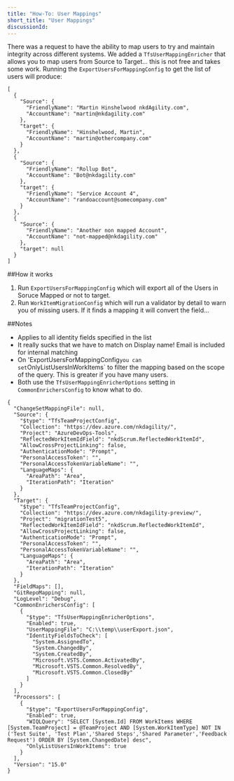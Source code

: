 ```yaml
---
title: "How-To: User Mappings"
short_title: "User Mappings"
discussionId:
---
```


There was a request to have the ability to map users to try and maintain integrity across different systems. We added a `TfsUserMappingEnricher` that allows you to map users from Source to Target... this is not free and takes some work. Running the `ExportUsersForMappingConfig` to get the list of users will produce:

```
[
  {
    "Source": {
      "FriendlyName": "Martin Hinshelwood nkdAgility.com",
      "AccountName": "martin@nkdagility.com"
    },
    "target": {
      "FriendlyName": "Hinshelwood, Martin",
      "AccountName": "martin@othercompany.com"
    }
  },
  {
    "Source": {
      "FriendlyName": "Rollup Bot",
      "AccountName": "Bot@nkdagility.com"
    },
    "target": {
      "FriendlyName": "Service Account 4",
      "AccountName": "randoaccount@somecompany.com"
    }
  },
  {
    "Source": {
      "FriendlyName": "Another non mapped Account",
      "AccountName": "not-mapped@nkdagility.com"
    },
    "target": null
  }
]
```

##How it works

1. Run `ExportUsersForMappingConfig` which will export all of the Users in Soruce Mapped or not to target.
2. Run `WorkItemMigrationConfig` which will run a validator by detail to warn you of missing users. If it finds a mapping it will convert the field...

##Notes

- Applies to all identity fields specified in the list
- It really sucks that we have to match on Display name! Email is included for internal matching
- On 'ExportUsersForMappingConfig`you can set`OnlyListUsersInWorkItems` to filter the mapping based on the scope of the query. This is greater if you have many users.
- Both use the `TfsUserMappingEnricherOptions` setting in `CommonEnrichersConfig` to know what to do.

```
{
  "ChangeSetMappingFile": null,
  "Source": {
    "$type": "TfsTeamProjectConfig",
    "Collection": "https://dev.azure.com/nkdagility/",
    "Project": "AzureDevOps-Tools",
    "ReflectedWorkItemIdField": "nkdScrum.ReflectedWorkItemId",
    "AllowCrossProjectLinking": false,
    "AuthenticationMode": "Prompt",
    "PersonalAccessToken": "",
    "PersonalAccessTokenVariableName": "",
    "LanguageMaps": {
      "AreaPath": "Area",
      "IterationPath": "Iteration"
    }
  },
  "Target": {
    "$type": "TfsTeamProjectConfig",
    "Collection": "https://dev.azure.com/nkdagility-preview/",
    "Project": "migrationTest5",
    "ReflectedWorkItemIdField": "nkdScrum.ReflectedWorkItemId",
    "AllowCrossProjectLinking": false,
    "AuthenticationMode": "Prompt",
    "PersonalAccessToken": "",
    "PersonalAccessTokenVariableName": "",
    "LanguageMaps": {
      "AreaPath": "Area",
      "IterationPath": "Iteration"
    }
  },
  "FieldMaps": [],
  "GitRepoMapping": null,
  "LogLevel": "Debug",
  "CommonEnrichersConfig": [
    {
      "$type": "TfsUserMappingEnricherOptions",
      "Enabled": true,
      "UserMappingFile": "C:\\temp\\userExport.json",
      "IdentityFieldsToCheck": [
        "System.AssignedTo",
        "System.ChangedBy",
        "System.CreatedBy",
        "Microsoft.VSTS.Common.ActivatedBy",
        "Microsoft.VSTS.Common.ResolvedBy",
        "Microsoft.VSTS.Common.ClosedBy"
      ]
    }
  ],
  "Processors": [
    {
      "$type": "ExportUsersForMappingConfig",
      "Enabled": true,
      "WIQLQuery": "SELECT [System.Id] FROM WorkItems WHERE [System.TeamProject] = @TeamProject AND [System.WorkItemType] NOT IN ('Test Suite', 'Test Plan','Shared Steps','Shared Parameter','Feedback Request') ORDER BY [System.ChangedDate] desc",
      "OnlyListUsersInWorkItems": true
    }
  ],
  "Version": "15.0"
}
```
